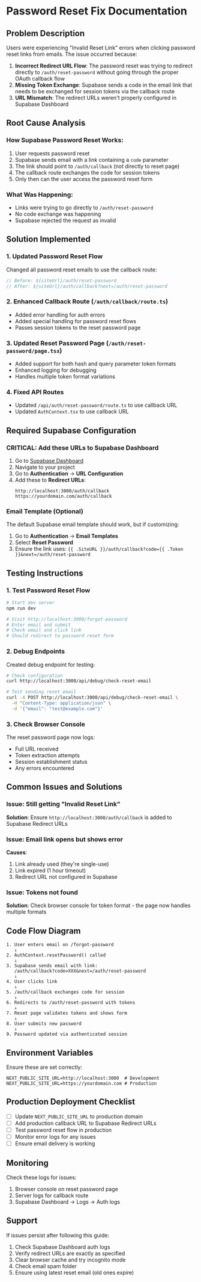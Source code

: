 # Password Reset Fix Documentation

## Problem Description
Users were experiencing "Invalid Reset Link" errors when clicking password reset links from emails. The issue occurred because:

1. **Incorrect Redirect URL Flow**: The password reset was trying to redirect directly to `/auth/reset-password` without going through the proper OAuth callback flow
2. **Missing Token Exchange**: Supabase sends a code in the email link that needs to be exchanged for session tokens via the callback route
3. **URL Mismatch**: The redirect URLs weren't properly configured in Supabase Dashboard

## Root Cause Analysis

### How Supabase Password Reset Works:
1. User requests password reset
2. Supabase sends email with a link containing a `code` parameter
3. The link should point to `/auth/callback` (not directly to reset page)
4. The callback route exchanges the code for session tokens
5. Only then can the user access the password reset form

### What Was Happening:
- Links were trying to go directly to `/auth/reset-password`
- No code exchange was happening
- Supabase rejected the request as invalid

## Solution Implemented

### 1. Updated Password Reset Flow
Changed all password reset emails to use the callback route:
```typescript
// Before: ${siteUrl}/auth/reset-password
// After: ${siteUrl}/auth/callback?next=/auth/reset-password
```

### 2. Enhanced Callback Route (`/auth/callback/route.ts`)
- Added error handling for auth errors
- Added special handling for password reset flows
- Passes session tokens to the reset password page

### 3. Updated Reset Password Page (`/auth/reset-password/page.tsx`)
- Added support for both hash and query parameter token formats
- Enhanced logging for debugging
- Handles multiple token format variations

### 4. Fixed API Routes
- Updated `/api/auth/reset-password/route.ts` to use callback URL
- Updated `AuthContext.tsx` to use callback URL

## Required Supabase Configuration

### CRITICAL: Add these URLs to Supabase Dashboard

1. Go to [Supabase Dashboard](https://supabase.com/dashboard)
2. Navigate to your project
3. Go to **Authentication** → **URL Configuration**
4. Add these to **Redirect URLs**:
   ```
   http://localhost:3000/auth/callback
   https://yourdomain.com/auth/callback
   ```

### Email Template (Optional)
The default Supabase email template should work, but if customizing:
1. Go to **Authentication** → **Email Templates**
2. Select **Reset Password**
3. Ensure the link uses: `{{ .SiteURL }}/auth/callback?code={{ .Token }}&next=/auth/reset-password`

## Testing Instructions

### 1. Test Password Reset Flow
```bash
# Start dev server
npm run dev

# Visit http://localhost:3000/forgot-password
# Enter email and submit
# Check email and click link
# Should redirect to password reset form
```

### 2. Debug Endpoints
Created debug endpoint for testing:
```bash
# Check configuration
curl http://localhost:3000/api/debug/check-reset-email

# Test sending reset email
curl -X POST http://localhost:3000/api/debug/check-reset-email \
  -H "Content-Type: application/json" \
  -d '{"email": "test@example.com"}'
```

### 3. Check Browser Console
The reset password page now logs:
- Full URL received
- Token extraction attempts
- Session establishment status
- Any errors encountered

## Common Issues and Solutions

### Issue: Still getting "Invalid Reset Link"
**Solution**: Ensure `http://localhost:3000/auth/callback` is added to Supabase Redirect URLs

### Issue: Email link opens but shows error
**Causes**:
1. Link already used (they're single-use)
2. Link expired (1 hour timeout)
3. Redirect URL not configured in Supabase

### Issue: Tokens not found
**Solution**: Check browser console for token format - the page now handles multiple formats

## Code Flow Diagram

```
1. User enters email on /forgot-password
   ↓
2. AuthContext.resetPassword() called
   ↓
3. Supabase sends email with link:
   /auth/callback?code=XXX&next=/auth/reset-password
   ↓
4. User clicks link
   ↓
5. /auth/callback exchanges code for session
   ↓
6. Redirects to /auth/reset-password with tokens
   ↓
7. Reset page validates tokens and shows form
   ↓
8. User submits new password
   ↓
9. Password updated via authenticated session
```

## Environment Variables
Ensure these are set correctly:
```env
NEXT_PUBLIC_SITE_URL=http://localhost:3000  # Development
NEXT_PUBLIC_SITE_URL=https://yourdomain.com # Production
```

## Production Deployment Checklist

- [ ] Update `NEXT_PUBLIC_SITE_URL` to production domain
- [ ] Add production callback URL to Supabase Redirect URLs
- [ ] Test password reset flow in production
- [ ] Monitor error logs for any issues
- [ ] Ensure email delivery is working

## Monitoring

Check these logs for issues:
1. Browser console on reset password page
2. Server logs for callback route
3. Supabase Dashboard → Logs → Auth logs

## Support

If issues persist after following this guide:
1. Check Supabase Dashboard auth logs
2. Verify redirect URLs are exactly as specified
3. Clear browser cache and try incognito mode
4. Check email spam folder
5. Ensure using latest reset email (old ones expire)